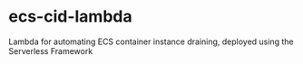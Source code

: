 # ecs-cid-lambda
Lambda for automating ECS container instance draining, deployed using the Serverless Framework
